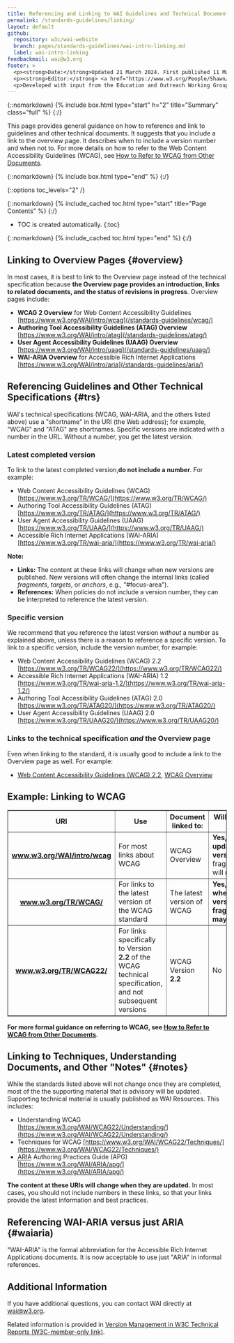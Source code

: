 ```yaml
---
title: Referencing and Linking to WAI Guidelines and Technical Documents
permalink: /standards-guidelines/linking/
layout: default
github:
  repository: w3c/wai-website
  branch: pages/standards-guidelines/wai-intro-linking.md
  label: wai-intro-linking
feedbackmail: wai@w3.org
footer: >
  <p><strong>Date:</strong>Updated 21 March 2024. First published 11 March 2009.</p>
  <p><strong>Editor:</strong> <a href="https://www.w3.org/People/Shawn/">Shawn Lawton Henry</a>.</p>
  <p>Developed with input from the Education and Outreach Working Group (<a href="https://www.w3.org/WAI/EO/">EOWG</a>).</p>
---
```


{::nomarkdown}
{% include box.html type="start" h="2" title="Summary" class="full" %}
{:/}

This page provides general guidance on how to reference and link to guidelines and other technical documents. It suggests that you include a link to the overview page. It describes when to include a version number and when not to. For more details on how to refer to the Web Content Accessibility Guidelines (WCAG), see [How to Refer to WCAG from Other Documents](https://www.w3.org/WAI/WCAG22/Understanding/refer-to-wcag).

{::nomarkdown}
{% include box.html type="end" %}
{:/}

{::options toc_levels="2" /}

{::nomarkdown}
{% include_cached toc.html type="start" title="Page Contents" %}
{:/}

-   TOC is created automatically.
{:toc}

{::nomarkdown}
{% include_cached toc.html type="end" %}
{:/}

## Linking to Overview Pages {#overview}

In most cases, it is best to link to  the Overview page instead of the technical specification because **the Overview page provides an introduction, links to related documents, and the status of revisions in progress**. Overview pages include:

- **WCAG 2 Overview** for Web Content Accessibility Guidelines [https://www.w3.org/WAI/intro/wcag](/standards-guidelines/wcag/)
- **Authoring Tool Accessibility Guidelines (ATAG) Overview** [https://www.w3.org/WAI/intro/atag](/standards-guidelines/atag/)
- **User Agent Accessibility Guidelines (UAAG) Overview** [https://www.w3.org/WAI/intro/uaag](/standards-guidelines/uaag/)
- **WAI-ARIA Overview** for Accessible Rich Internet Applications [https://www.w3.org/WAI/intro/aria](/standards-guidelines/aria/)

## Referencing Guidelines and Other Technical Specifications {#trs}

WAI's technical specifications (WCAG, WAI-ARIA, and the others listed above)  use a "shortname" in the URI (the Web address); for example, "WCAG" and "ATAG" are  shortnames. Specific versions are indicated with a number in the URL. Without a number, you get the latest version.

### Latest completed version

To link to the latest completed version,**do not include a number**. For example:

- Web Content Accessibility Guidelines (WCAG) [https://www.w3.org/TR/WCAG/](https://www.w3.org/TR/WCAG/)
- Authoring Tool Accessibility Guidelines (ATAG) [https://www.w3.org/TR/ATAG/](https://www.w3.org/TR/ATAG/)
- User Agent Accessibility Guidelines (UAAG) [https://www.w3.org/TR/UAAG/](https://www.w3.org/TR/UAAG/)
- Accessible Rich Internet Applications (WAI-ARIA) [https://www.w3.org/TR/wai-aria/](https://www.w3.org/TR/wai-aria/)

**Note:**

- **Links:** The content at these links will change when new versions are published. New versions will  often  change the internal links (called <dfn>fragments</dfn>, <dfn>targets</dfn>, or <dfn>anchors</dfn>, e.g., "#focus-area").
- **References:** When policies do not include a version number, they can be interpreted to reference the latest version.

### Specific version

We recommend that you reference the latest version <em>without</em> a number as explained above, unless there is a  reason to reference a specific version. To link to a specific version, include the version number, for example:

- Web Content Accessibility Guidelines (WCAG) 2.2 [https://www.w3.org/TR/WCAG22/](https://www.w3.org/TR/WCAG22/)
-  Accessible Rich Internet Applications (WAI-ARIA) 1.2 [https://www.w3.org/TR/wai-aria-1.2/](https://www.w3.org/TR/wai-aria-1.2/)
- Authoring Tool Accessibility Guidelines (ATAG) 2.0 [https://www.w3.org/TR/ATAG20/](https://www.w3.org/TR/ATAG20/)
- User Agent Accessibility Guidelines (UAAG) 2.0 [https://www.w3.org/TR/UAAG20/](https://www.w3.org/TR/UAAG20/)

### Links to the technical specification _and_ the Overview page

Even when linking to the standard, it is usually good to include a link to the Overview page as well. For example:

- [Web Content Accessibility Guidelines (WCAG) 2.2](https://www.w3.org/TR/WCAG22), [WCAG Overview](/standards-guidelines/wcag/)

<div class="fullwidth">
  <h2><a name="wcag" id="wcag"></a>Example: Linking to WCAG</h2>
  <table border="1" cellpadding="10">
    <tbody>
      <tr>
        <th scope="col">URI</th>
        <th scope="col">Use</th>
        <th scope="col">Document linked to:</th>
        <th scope="col">Will the content at this   URI change?</th>
      </tr>
      <tr>
        <th scope="row"><a href="{{ "/standards-guidelines/wcag/" | relative_url }}">www.w3.org/<strong>WAI/intro/wcag</strong></a></th>
        <td>For most links about WCAG</td>
        <td>WCAG Overview</td>
        <td><strong>Yes, content will be updated with new versions,</strong> but the fragments/targets/anchors will mostly remain stable</td>
      </tr>
      <tr>
        <th scope="row"><a href="https://www.w3.org/TR/WCAG/">www.w3.org/TR/<strong>WCAG</strong>/</a></th>
        <td>For links to the latest version of the WCAG standard</td>
        <td>The latest version of WCAG</td>
        <td><strong>Yes, content will change when there are new versions, and fragments/targets/anchors may also change</strong></td>
      </tr>
      <tr>
        <th scope="row"><a href="https://www.w3.org/TR/WCAG22/">www.w3.org/TR/<strong>WCAG22</strong>/</a></th>
        <td>For links specifically to Version <strong>2.2</strong> of the WCAG technical
          specification, and not subsequent versions</td>
        <td>WCAG Version <strong>2.2</strong></td>
        <td>No</td>
      </tr>
    </tbody>
  </table>
</div>

**For more formal guidance on referring to WCAG, see [How to Refer to WCAG from Other Documents](https://www.w3.org/WAI/WCAG22/Understanding/refer-to-wcag).**

## Linking to Techniques, Understanding Documents, and Other "Notes" {#notes}

While the standards listed above will not change once they are completed, most of the the supporting  material that is advisory will be updated. Supporting technical material is usually published as WAI Resources. This includes:

- Understanding WCAG [https://www.w3.org/WAI/WCAG22/Understanding/](https://www.w3.org/WAI/WCAG22/Understanding/)
- Techniques for WCAG [https://www.w3.org/WAI/WCAG22/Techniques/](https://www.w3.org/WAI/WCAG22/Techniques/)
- <abbr title="Accessible Rich Internet Applications">ARIA</abbr> Authoring Practices Guide (APG) [https://www.w3.org/WAI/ARIA/apg/](https://www.w3.org/WAI/ARIA/apg/)

**The content at these URIs will change when they are updated.** In most cases, you should not include numbers in these links, so that your links provide the latest information and best practices.

<!-- 
<h3>Stable "dated URIs"</h3>
<p>In rare cases when you want to link to specific information in a Technique or other Note, **and not the latest information**, use the &quot;dated URI&quot; that is listed at the top of the main web page under "This version:". For example:</p>
<blockquote>The <code>&lt;a href="https://www.w3.org/TR/2008/NOTE-WCAG20-TECHS-20081211/"&gt;</code>Techniques for WCAG 2.0 published 11 December 2008<code>&lt;/a&gt;</code> states that "The WCAG WG encourages submission of such techniques so they can be considered for inclusion in this document...".</blockquote>
-->

## Referencing WAI-ARIA versus just ARIA {#waiaria)

"WAI-ARIA" is the formal abbreviation for the Accessible Rich Internet Applications documents. It is now acceptable to use just &quot;ARIA&quot; in informal references.

## Additional Information

If you have additional questions, you can contact WAI directly at [wai@w3.org](mailto:wai@w3.org).

Related information is provided in [Version Management in W3C Technical Reports (W3C-member-only link)](https://www.w3.org/2005/05/tr-versions).
